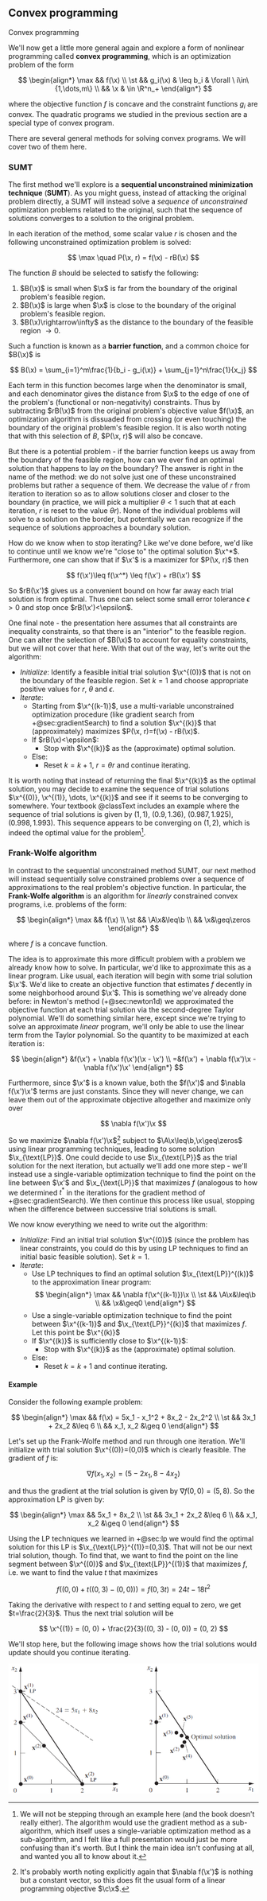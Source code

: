 ## Convex programming

<div class='lectureVideoEmbed' video-id='c4de6679db674101b4b68274b3a096821d' video-date='2023-10-30'>Convex programming</div>

We'll now get a little more general again and explore a form of nonlinear programming called **convex programming**, which is an optimization problem of the form

$$
\begin{align*}
\max && f(\x) \\
\st  && g_i(\x) & \leq b_i & \forall \ i\in\{1,\dots,m\} \\
     && \x & \in \R^n_+
\end{align*}
$$

where the objective function $f$ is concave and the constraint functions $g_i$ are convex. The quadratic programs we studied in the previous section are a special type of convex program.

There are several general methods for solving convex programs. We will cover two of them here.

### SUMT

The first method we'll explore is a **sequential unconstrained minimization technique** (**SUMT**). As you might guess, instead of attacking the original problem directly, a SUMT will instead solve a _sequence_ of _unconstrained_ optimization problems related to the original, such that the sequence of solutions converges to a solution to the original problem.

In each iteration of the method, some scalar value $r$ is chosen and the following unconstrained optimization problem is solved:

$$
\max \quad P(\x, r) = f(\x) - rB(\x)
$$

The function $B$ should be selected to satisfy the following:

1. $B(\x)$ is small when $\x$ is far from the boundary of the original problem's feasible region.
2. $B(\x)$ is large when $\x$ is close to the boundary of the original problem's feasible region.
3. $B(\x)\rightarrow\infty$ as the distance to the boundary of the feasible region $\rightarrow 0$.

Such a function is known as a **barrier function**, and a common choice for $B(\x)$ is

$$
B(\x) = \sum_{i=1}^m\frac{1}{b_i - g_i(\x)} + \sum_{j=1}^n\frac{1}{x_j}
$$

Each term in this function becomes large when the denominator is small, and each denominator gives the distance from $\x$ to the edge of one of the problem's (functional or non-negativity) constraints. Thus by subtracting $rB(\x)$ from the original problem's objective value $f(\x)$, an optimization algorithm is dissuaded from crossing (or even touching) the boundary of the original problem's feasible region. It is also worth noting that with this selection of $B$, $P(\x, r)$ will also be concave.

But there is a potential problem - if the barrier function keeps us away from the boundary of the feasible region, how can we ever find an optimal solution that happens to lay _on_ the boundary? The answer is right in the name of the method: we do not solve just one of these unconstrained problems but rather a sequence of them. We decrease the value of $r$ from iteration to iteration so as to allow solutions closer and closer to the boundary (in practice, we will pick a multiplier $\theta<1$ such that at each iteration, $r$ is reset to the value $\theta r$). None of the individual problems will solve to a solution on the border, but potentially we can recognize if the sequence of solutions approaches a boundary solution.

How do we know when to stop iterating? Like we've done before, we'd like to continue until we know we're "close to" the optimal solution $\x^*$. Furthermore, one can show that if $\x'$ is a maximizer for $P(\x, r)$ then

$$
f(\x')\leq f(\x^*) \leq f(\x') + rB(\x')
$$

So $rB(\x')$ gives us a convenient bound on how far away each trial solution is from optimal. Thus one can select some small error tolerance $\epsilon > 0$ and stop once $rB(\x')<\epsilon$.

One final note - the presentation here assumes that all constraints are inequality constraints, so that there is an "interior" to the feasible region. One can alter the selection of $B(\x)$ to account for equality constraints, but we will not cover that here. With that out of the way, let's write out the algorithm:

- _Initialize_: Identify a feasible initial trial solution $\x^{(0)}$ that is not on the boundary of the feasible region. Set $k = 1$ and choose appropriate positive values for $r$, $\theta$ and $\epsilon$.
- _Iterate_:
  - Starting from $\x^{(k-1)}$, use a multi-variable unconstrained optimization procedure (like gradient search from +@sec:gradientSearch) to find a solution $\x^{(k)}$ that (approximately) maximizes $P(\x, r)=f(\x) - rB(\x)$.
  - If $rB(\x)<\epsilon$:
    - Stop with $\x^{(k)}$ as the (approximate) optimal solution.
  - Else:
    - Reset $k = k + 1$, $r = \theta r$ and continue iterating.

It is worth noting that instead of returning the final $\x^{(k)}$ as the optimal solution, you may decide to examine the sequence of trial solutions $\x^{(0)}, \x^{(1)}, \dots, \x^{(k)}$ and see if it seems to be converging to somewhere. Your textbook @classText includes an example where the sequence of trial solutions is given by $(1, 1)$, $(0.9, 1.36)$, $(0.987, 1.925)$, $(0.998, 1.993)$. This sequence appears to be converging on $(1, 2)$, which is indeed the optimal value for the problem[^noSUMTExample].

[^noSUMTExample]: We will not be stepping through an example here (and the book doesn't really either). The algorithm would use the gradient method as a sub-algorithm, which itself uses a single-variable optimization method as a sub-algorithm, and I felt like a full presentation would just be more confusing than it's worth. But I think the main idea isn't confusing at all, and wanted you all to know about it.

### Frank-Wolfe algorithm

In contrast to the sequential unconstrained method SUMT, our next method will instead sequentially solve constrained problems over a sequence of approximations to the real problem's objective function. In particular, the **Frank-Wolfe algorithm** is an algorithm for _linearly_ constrained convex programs, i.e. problems of the form:

$$
\begin{align*}
\max && f(\x) \\
\st  && \A\x&\leq\b \\
     &&   \x&\geq\zeros
\end{align*}
$$

where $f$ is a concave function.

The idea is to approximate this more difficult problem with a problem we already know how to solve. In particular, we'd like to approximate this as a linear program. Like usual, each iteration will begin with some trial solution $\x'$. We'd like to create an objective function that estimates $f$ decently in some neighborhood around $\x'$. This is something we've already done before: in Newton's method (+@sec:newton1d) we approximated the objective function at each trial solution via the second-degree Taylor polynomial. We'll do something similar here, except since we're trying to solve an approximate _linear_ program, we'll only be able to use the linear term from the Taylor polynomial. So the quantity to be maximized at each iteration is:

$$
\begin{align*}
&f(\x') + \nabla f(\x')(\x - \x') \\
=&f(\x') + \nabla f(\x')\x - \nabla f(\x')\x'
\end{align*}
$$

Furthermore, since $\x'$ is a known value, both the $f(\x')$ and $\nabla f(\x')\x'$ terms are just constants. Since they will never change, we can leave them out of the approximate objective altogether and maximize only over

$$
\nabla f(\x')\x
$$

So we maximize $\nabla f(\x')\x$[^thisIsALinearObjective] subject to $\A\x\leq\b,\x\geq\zeros$ using linear programming techniques, leading to some solution $\x_{\text{LP}}$. One could decide to use $\x_{\text{LP}}$ as the trial solution for the next iteration, but actually we'll add one more step - we'll instead use a single-variable optimization technique to find the point on the line between $\x'$ and $\x_{\text{LP}}$ that maximizes $f$ (analogous to how we determined $t^*$ in the iterations for the gradient method of +@sec:gradientSearch). We then continue this process like usual, stopping when the difference between successive trial solutions is small.

[^thisIsALinearObjective]: It's probably worth noting explicitly again that $\nabla f(\x')$ is nothing but a constant vector, so this does fit the usual form of a linear programming objective $\c\x$.

We now know everything we need to write out the algorithm:

- _Initialize_: Find an initial trial solution $\x^{(0)}$ (since the problem has linear constraints, you could do this by using LP techniques to find an initial basic feasible solution). Set $k=1$.
- _Iterate_:
  - Use LP techniques to find an optimal solution $\x_{\text{LP}}^{(k)}$ to the approximation linear program:
    $$
    \begin{align*}
    \max && \nabla f(\x^{(k-1)})\x \\
    \st  && \A\x&\leq\b \\
         &&   \x&\geq0
    \end{align*}
    $$
  - Use a single-variable optimization technique to find the point between $\x^{(k-1)}$ and $\x_{\text{LP}}^{(k)}$ that maximizes $f$. Let this point be $\x^{(k)}$
  - If $\x^{(k)}$ is sufficiently close to $\x^{(k-1)}$:
    - Stop with $\x^{(k)}$ as the (approximate) optimal solution.
  - Else:
    - Reset $k = k + 1$ and continue iterating.

<h4>Example</h4>

Consider the following example problem:

$$
\begin{align*}
\max && f(\x) = 5x_1 - x_1^2 + 8x_2 - 2x_2^2 \\
\st  && 3x_1 + 2x_2 &\leq 6 \\
     && x_1, x_2 &\geq 0
\end{align*}
$$

Let's set up the Frank-Wolfe method and run through one iteration. We'll initialize with trial solution $\x^{(0)}=(0,0)$ which is clearly feasible. The gradient of $f$ is:

$$
\nabla f(x_1, x_2) = (5 - 2x_1, 8 - 4x_2)
$$

and thus the gradient at the trial solution is given by $\nabla f(0, 0) = (5, 8)$. So the approximation LP is given by:

$$
\begin{align*}
\max && 5x_1 + 8x_2 \\
\st  && 3x_1 + 2x_2 &\leq 6 \\
     && x_1, x_2 &\geq 0
\end{align*}
$$

Using the LP techniques we learned in +@sec:lp we would find the optimal solution for this LP is $\x_{\text{LP}}^{(1)}=(0,3)$. That will not be our next trial solution, though. To find that, we want to find the point on the line segment between $\x^{(0)}$ and $\x_{\text{LP}}^{(1)}$ that maximizes $f$, i.e. we want to find the value $t$ that maximizes

$$
f((0, 0) + t((0, 3) - (0, 0))) = f(0, 3t) = 24t - 18t^2
$$

Taking the derivative with respect to $t$ and setting equal to zero, we get $t=\frac{2}{3}$. Thus the next trial solution will be

$$
\x^{(1)} = (0, 0) + \frac{2}{3}((0, 3) - (0, 0)) = (0, 2)
$$

We'll stop here, but the following image shows how the trial solutions would update should you continue iterating.

![Trial solutions from the Frank-Wolfe example problem [@classText]](images/frank-wolfe-example.png)
